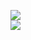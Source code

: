 [![](https://img.shields.io/badge/Made%20With-Github%20Spray-lightgrey.svg?style=for-the-badge&logo=github)](https://github.com/Annihil/github-spray#22777)  
[![](https://i.imgur.com/2DrTn0Z.gif)](https://github.com/Annihil/github-spray)